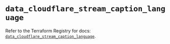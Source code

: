 # `data_cloudflare_stream_caption_language`

Refer to the Terraform Registry for docs: [`data_cloudflare_stream_caption_language`](https://registry.terraform.io/providers/cloudflare/cloudflare/5.11.0/docs/data-sources/stream_caption_language).

